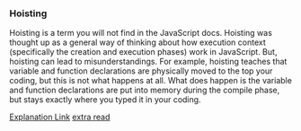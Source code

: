 ### Hoisting

Hoisting is a term you will not find in the JavaScript docs. Hoisting was thought up as a general
way of thinking about how execution context (specifically the creation and execution phases) work
in JavaScript. But, hoisting can lead to misunderstandings. For example, hoisting teaches that
variable and function declarations are physically moved to the top your coding, but this is not
what happens at all. What does happen is the variable and function declarations are put into memory
during the compile phase, but stays exactly where you typed it in your coding.

[Explanation Link](https://jsbin.com/qitaneh/edit?js,console)
[extra read](https://developer.mozilla.org/en-US/docs/Web/JavaScript/Memory_Management)